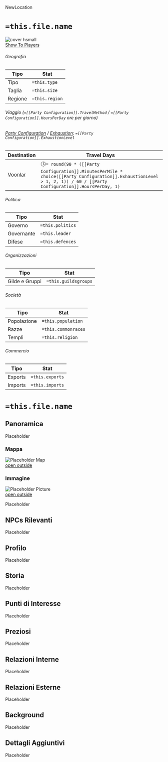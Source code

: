 NewLocation

# `=this.file.name`

![cover hsmall](https://publish-01.obsidian.md/access/36b98e212e9d73fe1bd4813f96b0fd71/z_Assets/Misc/MapPlaceholder.png)  
[Show To Players](https://obsidianttrpgtutorials.com/z_Assets/Misc/MapPlaceholder.png)

###### Geografia

| Tipo    | Stat           |
| ------- | -------------- |
| Tipo    | `=this.type`   |
| Taglia  | `=this.size`   |
| Regione | `=this.region` |

###### Viaggio (`=[[Party Configuration]].TravelMethod` / `=[[Party Configuration]].HoursPerDay` ore per giorno)

###### [Party Configuration](https://obsidianttrpgtutorials.com/Party+Configuration) / [Exhaustion](https://obsidianttrpgtutorials.com/Exhaustion): `=[[Party Configuration]].ExhaustionLevel`

| Destination                                           | Travel Days                                                                                                                                                          |
| ----------------------------------------------------- | -------------------------------------------------------------------------------------------------------------------------------------------------------------------- |
| [Voonlar](https://obsidianttrpgtutorials.com/Voonlar) | 🕓`= round(90 * ([[Party Configuration]].MinutesPerMile * choice([[Party Configuration]].ExhaustionLevel > 1, 2, 1)) / 60 / [[Party Configuration]].HoursPerDay, 1)` |

###### Politica

| Tipo       | Stat             |
| ---------- | ---------------- |
| Governo    | `=this.politics` |
| Governante | `=this.leader`   |
| Difese     | `=this.defences` |

###### Organizzazioni

|Tipo|Stat|
|---|---|
|Gilde e Gruppi|`=this.guildsgroups`|

###### Società

| Tipo        | Stat                |
| ----------- | ------------------- |
| Popolazione | `=this.population`  |
| Razze       | `=this.commonraces` |
| Templi      | `=this.religion`    |

###### Commercio

|Tipo|Stat|
|---|---|
|Exports|`=this.exports`|
|Imports|`=this.imports`|

# `=this.file.name`

## Panoramica

Placeholder

###  Mappa

![Placeholder Map](https://publish-01.obsidian.md/access/36b98e212e9d73fe1bd4813f96b0fd71/z_Assets/Misc/MapPlaceholder.png)  
[open outside](https://obsidianttrpgtutorials.com/z_Assets/Misc/MapPlaceholder.png)

###  Immagine

![Placeholder Picture](https://publish-01.obsidian.md/access/36b98e212e9d73fe1bd4813f96b0fd71/z_Assets/Misc/ImagePlaceholder.png)  
[open outside](https://obsidianttrpgtutorials.com/z_Assets/Misc/ImagePlaceholder.png)

Placeholder

##  NPCs Rilevanti

Placeholder

## Profilo

Placeholder

## Storia

Placeholder

## Punti di Interesse

Placeholder

## Preziosi

Placeholder

## Relazioni Interne

Placeholder

## Relazioni Esterne

Placeholder

## Background

Placeholder

## Dettagli Aggiuntivi

Placeholder